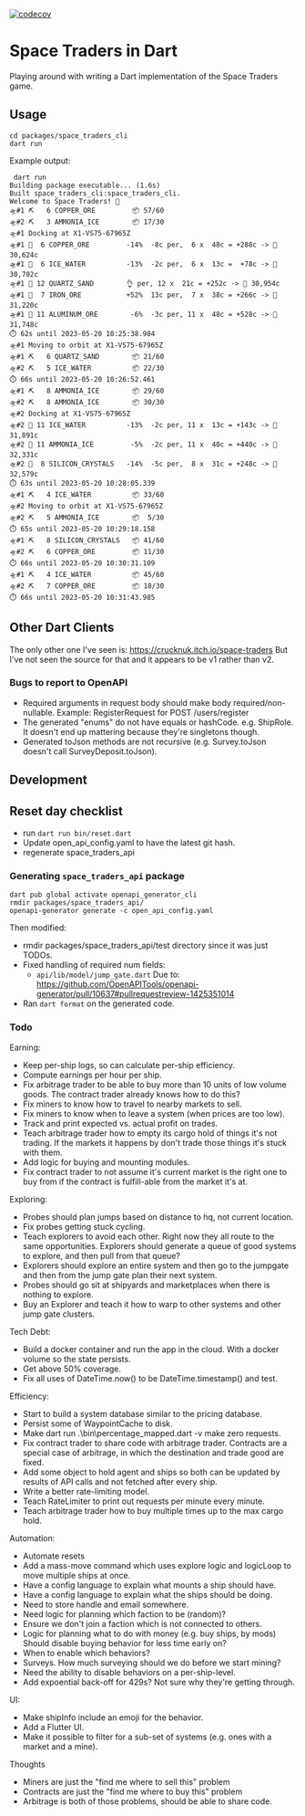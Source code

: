 [![codecov](https://codecov.io/gh/eseidel/space_traders/branch/main/graph/badge.svg?token=YU4WO0ULKW)](https://codecov.io/gh/eseidel/space_traders)

# Space Traders in Dart

Playing around with writing a Dart implementation of the Space Traders game.


## Usage

```
cd packages/space_traders_cli
dart run
```

Example output:

```
 dart run
Building package executable... (1.6s)
Built space_traders_cli:space_traders_cli.
Welcome to Space Traders! 🚀
🛸#1 ⛏️   6 COPPER_ORE         📦 57/60
🛸#2 ⛏️   3 AMMONIA_ICE        📦 17/30
🛸#1 Docking at X1-VS75-67965Z
🛸#1 🤝  6 COPPER_ORE         -14%  -8c per,  6 x  48c = +288c -> 🏦 30,624c
🛸#1 🤝  6 ICE_WATER          -13%  -2c per,  6 x  13c =  +78c -> 🏦 30,702c
🛸#1 🤝 12 QUARTZ_SAND        👌 per, 12 x  21c = +252c -> 🏦 30,954c
🛸#1 🤝  7 IRON_ORE           +52%  13c per,  7 x  38c = +266c -> 🏦 31,220c
🛸#1 🤝 11 ALUMINUM_ORE        -6%  -3c per, 11 x  48c = +528c -> 🏦 31,748c
⏱️ 62s until 2023-05-20 10:25:38.984
🛸#1 Moving to orbit at X1-VS75-67965Z
🛸#1 ⛏️   6 QUARTZ_SAND        📦 21/60
🛸#2 ⛏️   5 ICE_WATER          📦 22/30
⏱️ 66s until 2023-05-20 10:26:52.461
🛸#1 ⛏️   8 AMMONIA_ICE        📦 29/60
🛸#2 ⛏️   8 AMMONIA_ICE        📦 30/30
🛸#2 Docking at X1-VS75-67965Z
🛸#2 🤝 11 ICE_WATER          -13%  -2c per, 11 x  13c = +143c -> 🏦 31,891c
🛸#2 🤝 11 AMMONIA_ICE         -5%  -2c per, 11 x  40c = +440c -> 🏦 32,331c
🛸#2 🤝  8 SILICON_CRYSTALS   -14%  -5c per,  8 x  31c = +248c -> 🏦 32,579c
⏱️ 63s until 2023-05-20 10:28:05.339
🛸#1 ⛏️   4 ICE_WATER          📦 33/60
🛸#2 Moving to orbit at X1-VS75-67965Z
🛸#2 ⛏️   5 AMMONIA_ICE        📦  5/30
⏱️ 65s until 2023-05-20 10:29:18.158
🛸#1 ⛏️   8 SILICON_CRYSTALS   📦 41/60
🛸#2 ⛏️   6 COPPER_ORE         📦 11/30
⏱️ 66s until 2023-05-20 10:30:31.109
🛸#1 ⛏️   4 ICE_WATER          📦 45/60
🛸#2 ⛏️   7 COPPER_ORE         📦 18/30
⏱️ 66s until 2023-05-20 10:31:43.985
```

## Other Dart Clients

The only other one I've seen is: https://crucknuk.itch.io/space-traders
But I've not seen the source for that and it appears to be v1 rather than v2.

### Bugs to report to OpenAPI
* Required arguments in request body should make body required/non-nullable.
  Example: RegisterRequest for POST /users/register
* The generated "enums" do not have equals or hashCode.  e.g. ShipRole.
  It doesn't end up mattering because they're singletons though.
* Generated toJson methods are not recursive (e.g. Survey.toJson doesn't call
  SurveyDeposit.toJson).

## Development

## Reset day checklist
* run `dart run bin/reset.dart`
* Update open_api_config.yaml to have the latest git hash.
* regenerate space_traders_api

### Generating `space_traders_api` package
```
dart pub global activate openapi_generator_cli
rmdir packages/space_traders_api/
openapi-generator generate -c open_api_config.yaml
```
Then modified:
* rmdir packages/space_traders_api/test directory since it was just TODOs.
* Fixed handling of required num fields:
    * `api/lib/model/jump_gate.dart`
  Due to: https://github.com/OpenAPITools/openapi-generator/pull/10637#pullrequestreview-1425351014
* Ran `dart format` on the generated code.

### Todo

Earning:
* Keep per-ship logs, so can calculate per-ship efficiency.
* Compute earnings per hour per ship.
* Fix arbitrage trader to be able to buy more than 10 units of low volume goods.
  The contract trader already knows how to do this?
* Fix miners to know how to travel to nearby markets to sell.
* Fix miners to know when to leave a system (when prices are too low).
* Track and print expected vs. actual profit on trades.
* Teach arbitrage trader how to empty its cargo hold of things it's not trading.
  If the markets it happens by don't trade those things it's stuck with them.
* Add logic for buying and mounting modules.
* Fix contract trader to not assume it's current market is the right one to buy
  from if the contract is fulfill-able from the market it's at.

Exploring:
* Probes should plan jumps based on distance to hq, not current location.
* Fix probes getting stuck cycling.
* Teach explorers to avoid each other.  Right now they all route to the same
  opportunities.
  Explorers should generate a queue of good systems to explore, and then
  pull from that queue?
* Explorers should explore an entire system and then go to the jumpgate
  and then from the jump gate plan their next system.
* Probes should go sit at shipyards and marketplaces when there is nothing
  to explore.
* Buy an Explorer and teach it how to warp to other systems and other
  jump gate clusters.

Tech Debt:
* Build a docker container and run the app in the cloud.  With a docker volume
  so the state persists.
* Get above 50% coverage.
* Fix all uses of DateTime.now() to be DateTime.timestamp() and test.

Efficiency:
* Start to build a system database similar to the pricing database.
* Persist some of WaypointCache to disk.
* Make dart run .\bin\percentage_mapped.dart -v make zero requests.
* Fix contract trader to share code with arbitrage trader.  Contracts are a
  special case of arbitrage, in which the destination and trade good are fixed.
* Add some object to hold agent and ships so both can be updated by results
  of API calls and not fetched after every ship.
* Write a better rate-limiting model.
* Teach RateLimiter to print out requests per minute every minute.
* Teach arbitrage trader how to buy multiple times up to the max cargo hold.

Automation:
* Automate resets
* Add a mass-move command which uses explore logic and logicLoop to move
  multiple ships at once.
* Have a config language to explain what mounts a ship should have.
* Have a config language to explain what the ships should be doing.
* Need to store handle and email somewhere.
* Need logic for planning which faction to be (random)?
* Ensure we don't join a faction which is not connected to others.
* Logic for planning what to do with money (e.g. buy ships, by mods)
  Should disable buying behavior for less time early on?
* When to enable which behaviors?
* Surveys.  How much surveying should we do before we start mining?
* Need the ability to disable behaviors on a per-ship-level.
* Add expoential back-off for 429s?  Not sure why they're getting through.

UI:
* Make shipInfo include an emoji for the behavior.
* Add a Flutter UI.
* Make it possible to filter for a sub-set of systems (e.g. ones with a market and a mine).

Thoughts
* Miners are just the "find me where to sell this" problem
* Contracts are just the "find me where to buy this" problem
* Arbitrage is both of those problems, should be able to share code.